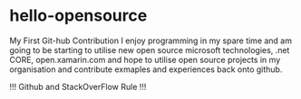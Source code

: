 # hello-opensource
My First Git-hub Contribution
I enjoy programming in my spare time and am going to be starting to utilise new open source microsoft technologies, .net CORE, open.xamarin.com and hope to utilise open source projects in my organisation and contribute exmaples and experiences back onto github.

!!! Github and StackOverFlow Rule !!!
